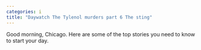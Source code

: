 ```yaml
---
categories: i
title: "Daywatch The Tylenol murders part 6 The sting"
---
```

Good morning, Chicago. Here are some of the top stories you need to know to start your day.